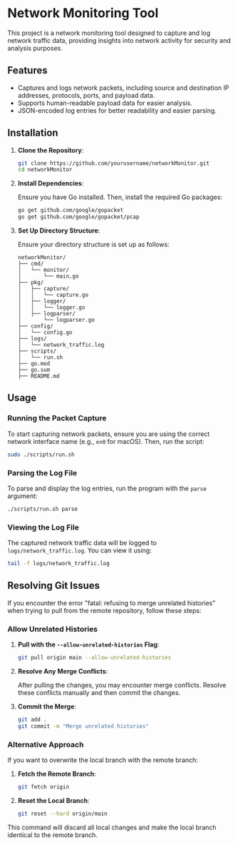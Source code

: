 # Network Monitoring Tool

This project is a network monitoring tool designed to capture and log network traffic data, providing insights into network activity for security and analysis purposes.

## Features

- Captures and logs network packets, including source and destination IP addresses, protocols, ports, and payload data.
- Supports human-readable payload data for easier analysis.
- JSON-encoded log entries for better readability and easier parsing.

## Installation

1. **Clone the Repository**:

    ```sh
    git clone https://github.com/yourusername/networkMonitor.git
    cd networkMonitor
    ```

2. **Install Dependencies**:

    Ensure you have Go installed. Then, install the required Go packages:

    ```sh
    go get github.com/google/gopacket
    go get github.com/google/gopacket/pcap
    ```

3. **Set Up Directory Structure**:

    Ensure your directory structure is set up as follows:

    ```
    networkMonitor/
    ├── cmd/
    │   └── monitor/
    │       └── main.go
    ├── pkg/
    │   ├── capture/
    │   │   └── capture.go
    │   ├── logger/
    │   │   └── logger.go
    │   ├── logparser/
    │       └── logparser.go
    ├── config/
    │   └── config.go
    ├── logs/
    │   └── network_traffic.log
    ├── scripts/
    │   └── run.sh
    ├── go.mod
    ├── go.sum
    ├── README.md
    ```

## Usage

### Running the Packet Capture

To start capturing network packets, ensure you are using the correct network interface name (e.g., `en0` for macOS). Then, run the script:

```sh
sudo ./scripts/run.sh
```

### Parsing the Log File

To parse and display the log entries, run the program with the `parse` argument:

```sh
./scripts/run.sh parse
```

### Viewing the Log File

The captured network traffic data will be logged to `logs/network_traffic.log`. You can view it using:

```sh
tail -f logs/network_traffic.log
```

## Resolving Git Issues

If you encounter the error "fatal: refusing to merge unrelated histories" when trying to pull from the remote repository, follow these steps:

### Allow Unrelated Histories

1. **Pull with the `--allow-unrelated-histories` Flag**:

    ```sh
    git pull origin main --allow-unrelated-histories
    ```

2. **Resolve Any Merge Conflicts**:

    After pulling the changes, you may encounter merge conflicts. Resolve these conflicts manually and then commit the changes.

3. **Commit the Merge**:

    ```sh
    git add .
    git commit -m "Merge unrelated histories"
    ```

### Alternative Approach

If you want to overwrite the local branch with the remote branch:

1. **Fetch the Remote Branch**:

    ```sh
    git fetch origin
    ```

2. **Reset the Local Branch**:

    ```sh
    git reset --hard origin/main
    ```

This command will discard all local changes and make the local branch identical to the remote branch.

